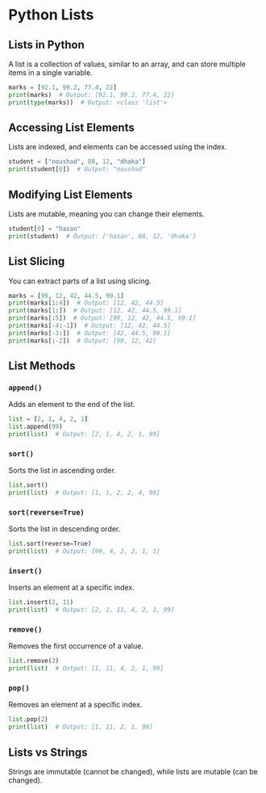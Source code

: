 # Python Lists

## Lists in Python

A list is a collection of values, similar to an array, and can store multiple items in a single variable.

```python
marks = [92.1, 99.2, 77.4, 22]
print(marks)  # Output: [92.1, 99.2, 77.4, 22]
print(type(marks))  # Output: <class 'list'>
```

## Accessing List Elements

Lists are indexed, and elements can be accessed using the index.

```python
student = ["noushad", 88, 12, "dhaka"]
print(student[0])  # Output: "noushad"
```

## Modifying List Elements

Lists are mutable, meaning you can change their elements.

```python
student[0] = "hasan"
print(student)  # Output: ['hasan', 88, 12, 'dhaka']
```

## List Slicing

You can extract parts of a list using slicing.

```python
marks = [99, 12, 42, 44.5, 99.1]
print(marks[1:4])  # Output: [12, 42, 44.5]
print(marks[1:])  # Output: [12, 42, 44.5, 99.1]
print(marks[:5])  # Output: [99, 12, 42, 44.5, 99.1]
print(marks[-4:-1])  # Output: [12, 42, 44.5]
print(marks[-3:])  # Output: [42, 44.5, 99.1]
print(marks[:-2])  # Output: [99, 12, 42]
```

## List Methods

### `append()`

Adds an element to the end of the list.

```python
list = [2, 1, 4, 2, 1]
list.append(99)
print(list)  # Output: [2, 1, 4, 2, 1, 99]
```

### `sort()`

Sorts the list in ascending order.

```python
list.sort()
print(list)  # Output: [1, 1, 2, 2, 4, 99]
```

### `sort(reverse=True)`

Sorts the list in descending order.

```python
list.sort(reverse=True)
print(list)  # Output: [99, 4, 2, 2, 1, 1]
```

### `insert()`

Inserts an element at a specific index.

```python
list.insert(2, 11)
print(list)  # Output: [2, 1, 11, 4, 2, 1, 99]
```

### `remove()`

Removes the first occurrence of a value.

```python
list.remove(2)
print(list)  # Output: [1, 11, 4, 2, 1, 99]
```

### `pop()`

Removes an element at a specific index.

```python
list.pop(2)
print(list)  # Output: [1, 11, 2, 1, 99]
```

## Lists vs Strings

Strings are immutable (cannot be changed), while lists are mutable (can be changed).
```

